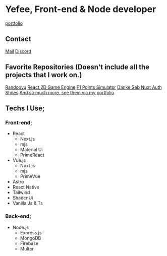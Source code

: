 # Yefee, Front-end & Node developer
[portfolio](https://portfolio-yefee8.vercel.app/)

## Contact
[Mail](mailto:findikliyavuzefe@gmail.com)
[Discord](https://discord.com/users/420291800905940992)

## Favorite Repositories (Doesn't include all the projects that I work on.)
[Randoovu](https://randoovu.vercel.app/)
[React 2D Game Engine](https://github.com/Yefee8/react-2d-game-engine)
[F1 Points Simulator](https://github.com/Yefee8/f1-points-simulator)
[Danke Seb](https://github.com/Yefee8/dankeseb)
[Nuxt Auth](https://github.com/Yefee8/nuxt-auth)
[Shoes](https://github.com/Yefee8/shoes)
[And so much more, see them via my portfolio](https://github.com/Yefee8/portfolio)

## Techs I Use;

### Front-end;
* React
  * Next.js
  * mjs
  * Material Ui
  * PrimeReact
* Vue.js
  * Nuxt.js
  * mjs
  * PrimeVue
* Astro
* React Native
* Tailwind
* ShadcnUi
* Vanilla Js & Ts

### Back-end;
* Node.js
  * Express.js
  * MongoDB
  * Firebase
  * Multer
